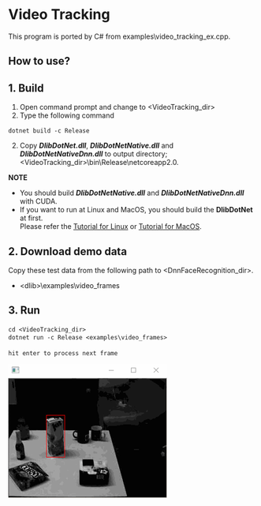 ﻿# Video Tracking
 
This program is ported by C# from examples\video_tracking_ex.cpp.

## How to use?

## 1. Build

1. Open command prompt and change to &lt;VideoTracking_dir&gt;
1. Type the following command
````
dotnet build -c Release
````
2. Copy ***DlibDotNet.dll***, ***DlibDotNetNative.dll*** and ***DlibDotNetNativeDnn.dll*** to output directory; &lt;VideoTracking_dir&gt;\bin\Release\netcoreapp2.0.

**NOTE**  
- You should build ***DlibDotNetNative.dll*** and ***DlibDotNetNativeDnn.dll*** with CUDA.
- If you want to run at Linux and MacOS, you should build the **DlibDotNet** at first.  
Please refer the [Tutorial for Linux](https://github.com/takuya-takeuchi/DlibDotNet/wiki/Tutorial-for-Linux) or [Tutorial for MacOS](https://github.com/takuya-takeuchi/DlibDotNet/wiki/Tutorial-for-MacOS).

## 2. Download demo data

Copy these test data from the following path to &lt;DnnFaceRecognition_dir&gt;.

- &lt;dlib&gt;\examples\video_frames

## 3. Run

````
cd <VideoTracking_dir>
dotnet run -c Release <examples\video_frames>

hit enter to process next frame
````

![All](images/anime.gif "All")